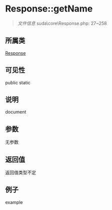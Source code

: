 # Response::getName

> *文件信息* suda\core\Response.php: 27~258
## 所属类 

[Response](../Response.md)

## 可见性

  public  static
## 说明

document

## 参数

无参数

## 返回值
返回值类型不定

## 例子

example